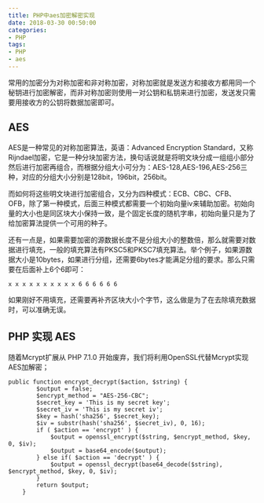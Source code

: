 ```yaml
---
title: PHP中aes加密解密实现
date: 2018-03-30 00:50:00
categories:
- PHP
tags: 
- PHP
- aes
---
```


常用的加密分为对称加密和非对称加密，对称加密就是发送方和接收方都用同一个秘钥进行加密解密，而非对称加密则使用一对公钥和私钥来进行加密，发送发只需要用接收方的公钥将数据加密即可。

## AES

AES是一种常见的对称加密算法，英语：Advanced Encryption Standard，又称Rijndael加密，它是一种分块加密方法，换句话说就是将明文块分成一组组小部分然后进行加密再组合，而根据分组大小可分为：AES-128,AES-196,AES-256三种，对应的分组大小分别是128bit，196bit，256bit。

而如何将这些明文块进行加密组合，又分为四种模式：ECB、CBC、CFB、OFB，除了第一种模式，后面三种模式都需要一个初始向量iv来辅助加密。初始向量的大小也是同区块大小保持一致，是个固定长度的随机字串，初始向量只是为了给加密算法提供一个可用的种子。

还有一点是，如果需要加密的源数据长度不是分组大小的整数倍，那么就需要对数据进行填充，一般的填充算法有PKSC5和PKSC7填充算法。举个例子，如果源数据大小是10bytes，如果进行分组，还需要6bytes才能满足分组的要求。那么只需要在后面补上6个6即可：

```
x x x x x x x x x x 6 6 6 6 6 6
```

如果刚好不用填充，还需要再补齐区块大小个字节，这么做是为了在去除填充数据时，可以准确无误。

## PHP 实现 AES 

随着Mcrypt扩展从 PHP 7.1.0 开始废弃，我们将利用OpenSSL代替Mcrypt实现AES加解密；

```
public function encrypt_decrypt($action, $string) {
        $output = false;
        $encrypt_method = "AES-256-CBC";
        $secret_key = 'This is my secret key';
        $secret_iv = 'This is my secret iv';
        $key = hash('sha256', $secret_key);
        $iv = substr(hash('sha256', $secret_iv), 0, 16);
        if ( $action == 'encrypt' ) {
            $output = openssl_encrypt($string, $encrypt_method, $key, 0, $iv);
            $output = base64_encode($output);
        } else if( $action == 'decrypt' ) {
            $output = openssl_decrypt(base64_decode($string), $encrypt_method, $key, 0, $iv);
        }
        return $output;
    }
```

